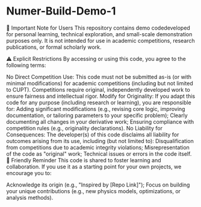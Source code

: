 # Numer-Build-Demo-1
📢 ​​Important Note for Users​​
This repository contains ​​demo code​​ developed for personal learning, technical exploration, and small-scale demonstration purposes only. It is ​​not intended for use in academic competitions, research publications, or formal scholarly work​​.

⚠️ ​​Explicit Restrictions​​
By accessing or using this code, you agree to the following terms:

​​No Direct Competition Use​​: This code ​​must not be submitted as-is​​ (or with minimal modifications) for academic competitions (including but not limited to CUPT). Competitions require original, independently developed work to ensure fairness and intellectual rigor.
​​Modify for Originality​​: If you adapt this code for any purpose (including research or learning), you are responsible for:
Adding significant modifications (e.g., revising core logic, improving documentation, or tailoring parameters to your specific problem);
Clearly documenting all changes in your derivative work;
Ensuring compliance with competition rules (e.g., originality declarations).
​​No Liability for Consequences​​: The developer(s) of this code disclaims all liability for outcomes arising from its use, including (but not limited to):
Disqualification from competitions due to academic integrity violations;
Misrepresentation of the code as "original" work;
Technical issues or errors in the code itself.
🤝 ​​Friendly Reminder​​
This code is shared to foster learning and collaboration. If you use it as a starting point for your own projects, we encourage you to:

Acknowledge its origin (e.g., "Inspired by [Repo Link]");
Focus on building your unique contributions (e.g., new physics models, optimizations, or analysis methods).
